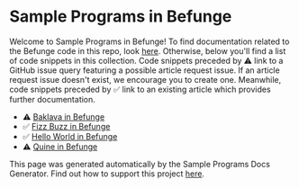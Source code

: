 # Sample Programs in Befunge

Welcome to Sample Programs in Befunge! To find documentation related to the Befunge 
    code in this repo, look [here](https://sample-programs.therenegadecoder.com/languages/befunge).
     Otherwise, below you'll find a list of code snippets in this collection. 
    Code snippets preceded by :warning: link to a GitHub 
    issue query featuring a possible article request issue. If an article request issue 
    doesn't exist, we encourage you to create one. Meanwhile, code snippets preceded 
    by :white_check_mark: link to an existing article which provides further documentation.
    

- :warning: [Baklava in Befunge](https://github.com//TheRenegadeCoder/sample-programs-website/issues?utf8=%E2%9C%93&q=is%3Aissue+is%3Aopen+baklava+befunge)
- :white_check_mark: [Fizz Buzz in Befunge](https://sample-programs.therenegadecoder.com/projects/fizz-buzz/befunge)
- :white_check_mark: [Hello World in Befunge](https://sample-programs.therenegadecoder.com/projects/hello-world/befunge)
- :warning: [Quine in Befunge](https://github.com//TheRenegadeCoder/sample-programs-website/issues?utf8=%E2%9C%93&q=is%3Aissue+is%3Aopen+quine+befunge)

This page was generated automatically by the Sample Programs Docs Generator. 
    Find out how to support this project [here](https://github.com/TheRenegadeCoder/sample-programs-docs-generator).
